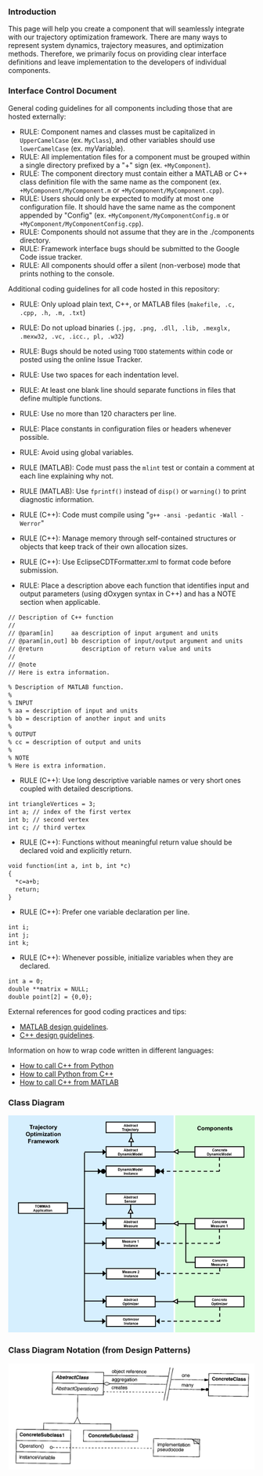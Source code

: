 ### Introduction ###

This page will help you create a component that will seamlessly integrate with our trajectory optimization framework. There are many ways to represent system dynamics, trajectory measures, and optimization methods. Therefore, we primarily focus on providing clear interface definitions and leave implementation to the developers of individual components.

### Interface Control Document ###

General coding guidelines for all components including those that are hosted externally:
  * RULE: Component names and classes must be capitalized in `UpperCamelCase` (ex. `MyClass`), and other variables should use `lowerCamelCase` (ex. myVariable).
  * RULE: All implementation files for a component must be grouped within a single directory prefixed by a "+" sign (ex. `+MyComponent`).
  * RULE: The component directory must contain either a MATLAB or C++ class definition file with the same name as the component (ex. `+MyComponent/MyComponent.m` or `+MyComponent/MyComponent.cpp`).
  * RULE: Users should only be expected to modify at most one configuration file. It should have the same name as the component appended by "Config" (ex. `+MyComponent/MyComponentConfig.m` or `+MyComponent/MyComponentConfig.cpp`).
  * RULE: Components should not assume that they are in the ./components directory.
  * RULE: Framework interface bugs should be submitted to the Google Code issue tracker.
  * RULE: All components should offer a silent (non-verbose) mode that prints nothing to the console.

Additional coding guidelines for all code hosted in this repository:
  * RULE: Only upload plain text, C++, or MATLAB files (`makefile, .c, .cpp, .h, .m, .txt`)
  * RULE: Do not upload binaries (`.jpg, .png, .dll, .lib, .mexglx, .mexw32, .vc, .icc., pl, .w32`)
  * RULE: Bugs should be noted using `TODO` statements within code or posted using the online Issue Tracker.
  * RULE: Use two spaces for each indentation level.
  * RULE: At least one blank line should separate functions in files that define multiple functions.
  * RULE: Use no more than 120 characters per line.
  * RULE: Place constants in configuration files or headers whenever possible.
  * RULE: Avoid using global variables.

  * RULE (MATLAB): Code must pass the `mlint` test or contain a comment at each line explaining why not.
  * RULE (MATLAB): Use `fprintf()` instead of `disp()` or `warning()` to print diagnostic information.

  * RULE (C++): Code must compile using "`g++ -ansi -pedantic -Wall -Werror`"
  * RULE (C++): Manage memory through self-contained structures or objects that keep track of their own allocation sizes.
  * RULE (C++): Use EclipseCDTFormatter.xml to format code before submission.

  * RULE: Place a description above each function that identifies input and output parameters (using dOxygen syntax in C++) and has a NOTE section when applicable.
```
// Description of C++ function
//
// @param[in]     aa description of input argument and units
// @param[in,out] bb description of input/output argument and units
// @return           description of return value and units
//
// @note
// Here is extra information.
```
```
% Description of MATLAB function.
%
% INPUT
% aa = description of input and units
% bb = description of another input and units
%
% OUTPUT
% cc = description of output and units
%
% NOTE
% Here is extra information.
```
  * RULE (C++): Use long descriptive variable names or very short ones coupled with detailed descriptions.
```
int triangleVertices = 3;
int a; // index of the first vertex
int b; // second vertex
int c; // third vertex
```
  * RULE (C++): Functions without meaningful return value should be declared void and explicitly return.
```
void function(int a, int b, int *c)
{
  *c=a+b;
  return;
}
```
  * RULE (C++): Prefer one variable declaration per line.
```
int i;
int j;
int k;
```
  * RULE (C++): Whenever possible, initialize variables when they are declared.
```
int a = 0;
double **matrix = NULL;
double point[2] = {0,0};
```

External references for good coding practices and tips:
  * [MATLAB design guidelines](http://www.datatool.com/downloads/matlab_style_guidelines.pdf).
  * [C++ design guidelines](http://www-personal.acfr.usyd.edu.au/tbailey/seminars/design.pdf).

Information on how to wrap code written in different languages:
  * [How to call C++ from Python](http://docs.python.org/extending/extending.html)
  * [How to call Python from C++](http://docs.python.org/extending/embedding.html)
  * [How to call C++ from MATLAB](http://www.mathworks.com/support/tech-notes/1600/1605.html)

### Class Diagram ###

<img src='https://github.com/dddvision/functionalnavigation/blob/master/wiki/SimpleClassDiagram.png'>

<h3>Class Diagram Notation (from Design Patterns)</h3>

<img src='https://github.com/dddvision/functionalnavigation/blob/master/wiki/classDiagramNotation.png'>
